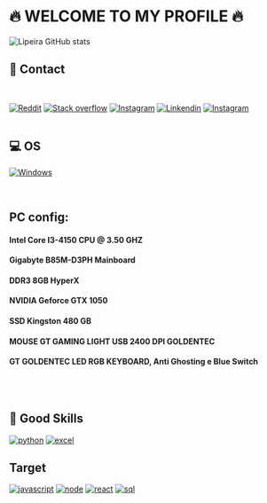 # 🔥 WELCOME TO MY PROFILE 🔥

![Lipeira GitHub stats](https://github-readme-stats.vercel.app/api?username=Lipeira&show_icons=true&theme=radical)

## 📱 Contact
<br />

[![Reddit](https://aleen42.github.io/badges/src/reddit.svg)](https://www.reddit.com/user/Lipeira)
[![Stack overflow](https://aleen42.github.io/badges/src/stackoverflow.svg)](https://stackoverflow.com/users/18609483/lipeira)
[![Instagram](https://img.shields.io/badge/Twitch-9146FF?style=for-the-badge&logo=twitch&logoColor=white)](https://www.twitch.tv/luisfelipe_cin)
[![Linkendin](https://img.shields.io/badge/LinkedIn-0077B5?style=for-the-badge&logo=linkedin&logoColor=white)](https://www.linkedin.com/in/luis-felipe-araujo-mota-415851210/)
[![Instagram](https://img.shields.io/badge/Instagram-E4405F?style=for-the-badge&logo=instagram&logoColor=white)](https://www.instagram.com/luissmt_/)
<br />
<br />
## 💻 OS

[![Windows](https://img.shields.io/badge/Windows-0078D6?style=for-the-badge&logo=windows&logoColor=white)]() 

<br />

## PC config:

#### Intel Core I3-4150 CPU @ 3.50 GHZ
#### Gigabyte B85M-D3PH  Mainboard
#### DDR3 8GB HyperX
#### NVIDIA Geforce GTX 1050
#### SSD Kingston 480 GB
#### MOUSE GT GAMING LIGHT USB 2400 DPI GOLDENTEC
#### GT GOLDENTEC LED RGB KEYBOARD, Anti Ghosting e Blue Switch
<br />
<br />

## 🚀 Good Skills

[![python](https://img.shields.io/badge/Python-3776AB?style=for-the-badge&logo=python&logoColor=white)]()
[![excel](https://img.shields.io/badge/Microsoft_Excel-217346?style=for-the-badge&logo=microsoft-excel&logoColor=white)]()

## Target

[![javascript](https://img.shields.io/badge/JavaScript-F7DF1E?style=for-the-badge&logo=javascript&logoColor=black)]()
[![node](https://img.shields.io/badge/Node.js-43853D?style=for-the-badge&logo=node.js&logoColor=white)]()
[![react](https://img.shields.io/badge/React-20232A?style=for-the-badge&logo=react&logoColor=61DAFB)]()
[![sql](https://img.shields.io/badge/Microsoft_SQL_Server-CC2927?style=for-the-badge&logo=microsoft-sql-server&logoColor=white)]()

<br />
<br />
